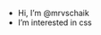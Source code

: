 - Hi, I’m @mrvschaik
- I’m interested in css

<!---
mrvschaik/mrvschaik is a ✨ special ✨ repository because its `README.md` (this file) appears on your GitHub profile.
You can click the Preview link to take a look at your changes.
--->
